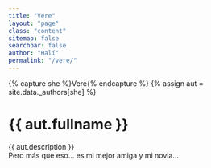 ```yaml
---
title: "Vere"
layout: "page"
class: "content"
sitemap: false
searchbar: false
author: "Halí"
permalink: "/vere/"
---
```


{% capture she %}Vere{% endcapture %}
{% assign aut = site.data._authors[she] %}

<h1 class="title">{{ aut.fullname }}</h1>
{{ aut.description }}
<br>
Pero más que eso... es mi mejor amiga y mi novia...
<i class="has-text-danger fas fa-heart"></i>
